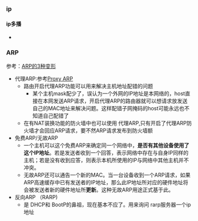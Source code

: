 ### ip

#### ip多播
- 




### ARP
参考：[ARP的3种变形](https://blog.51cto.com/qingfengjd/125450)
- 代理ARP:参考[Proxy ARP](https://www.practicalnetworking.net/series/arp/proxy-arp/)
    - 路由开启代理ARP功能可以用来解决主机地址配错的问题
        - 某个主机mask配少了，误认为一个外网的IP地址是本网络的，host直接在本网发送ARP请求，开启代理ARP的路由器就可以想请求放发送自己的MAC地址来解决问题。这样配错子网掩码的host可能永远也不知道自己配错了
    - 在有NAT装换功能的防火墙中也可以使用 代理ARP,只有开启了代理ARP防火墙才会回应ARP请求，要不然ARP请求发布到防火墙额
- 免费ARP/无故ARP
    - 一个主机可以这个免费ARP来确定同一个网络中，**是否有其他设备使用了这个IP地址**。若是发送者收到一个回答，表示网络中存在与自身IP同样的主机；若是没有收到应答，则表示本机所使用的IP与网络中其他主机并不冲突。
    - 无故ARP还可以通告一个新的MAC。当一台设备收到一个ARP请求，如果ARP高速缓存中已有发送者的IP地址，那么此IP地址所对应的硬件地址将会被发送者新的硬件地址所**更新**。这种无故ARP用途正式基于此。
- 反向ARP  （RARP)
    - 是 DHCP和 BootP的鼻祖，现在基本不应了。用来询问 rarp服务器一个ip地址
    

